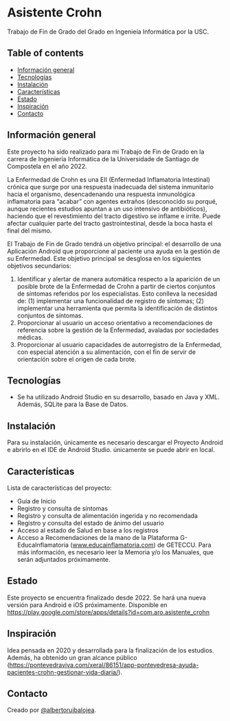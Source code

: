 # Asistente Crohn
Trabajo de Fin de Grado del Grado en Ingenieía Informática por la USC.

## Table of contents
* [Información general](#informacion-general)
* [Tecnologías](#tecnologias)
* [Instalación](#instalacion)
* [Características](#caracteristicas)
* [Estado](#estado)
* [Inspiración](#inspiracion)
* [Contacto](#contacto)

## Información general
Este proyecto ha sido realizado para mi Trabajo de Fin de Grado en la carrera de Ingeniería Informática de la Universidade de Santiago de Compostela en el año 2022.

La Enfermedad de Crohn es una EII (Enfermedad Inflamatoria Intestinal) crónica que surge por una respuesta inadecuada del sistema inmunitario hacia el organismo, desencadenando una respuesta inmunológica inflamatoria para “acabar” con agentes extraños (desconocido su porqué, aunque recientes estudios apuntan a un uso intensivo de antibióticos), haciendo que el revestimiento del tracto digestivo se inflame e irrite. Puede afectar cualquier parte del tracto gastrointestinal, desde la boca hasta el final del mismo.

El Trabajo de Fin de Grado tendrá un objetivo principal: el desarrollo de una Aplicación Android que proporcione al paciente una ayuda en la gestión de su Enfermedad. Este objetivo principal se desglosa en los siguientes objetivos secundarios:
1.	Identificar y alertar de manera automática respecto a la aparición de un posible brote de la Enfermedad de Crohn a partir de ciertos conjuntos de síntomas referidos por los especialistas. Esto conlleva la necesidad de: (1) implementar una funcionalidad de registro de síntomas; (2) implementar una herramienta que permita la identificación de distintos conjuntos de síntomas.
2.	Proporcionar al usuario un acceso orientativo a recomendaciones de referencia sobre la gestión de la Enfermedad, avaladas por sociedades médicas.
3.	Proporcionar al usuario capacidades de autorregistro de la Enfermedad, con especial atención a su alimentación, con el fin de servir de orientación sobre el origen de cada brote.


## Tecnologías
* Se ha utilizado Android Studio en su desarrollo, basado en Java y XML. Además, SQLite para la Base de Datos.

## Instalación
Para su instalación, únicamente es necesario descargar el Proyecto Android e abrirlo en el IDE de Android Studio. únicamente se puede abrir en local.

## Características
Lista de características del proyecto:
* Guía de Inicio
* Registro y consulta de síntomas
* Registro y consulta de alimentación ingerida y no recomendada
* Registro y consulta del estado de ánimo del usuario
* Acceso al estado de Salud en base a los registros
* Acceso a Recomendaciones de la mano de la Plataforma G-EducaInflamatoria (www.educainflamatoria.com) de GETECCU.
Para más información, es necesario leer la Memoria y/o los Manuales, que serán adjuntados próximamente.

## Estado
Este proyecto se encuentra finalizado desde 2022. Se hará una nueva versión para Android e iOS próximamente.
Disponible en https://play.google.com/store/apps/details?id=com.aro.asistente_crohn

## Inspiración
Idea pensada en 2020 y desarrollada para la finalización de los estudios. Además, ha obtenido un gran alcance público (https://pontevedraviva.com/xeral/86151/app-pontevedresa-ayuda-pacientes-crohn-gestionar-vida-diaria/).

## Contacto
Creado por [@albertoruibalojea](https://github.com/albertoruibalojea).
